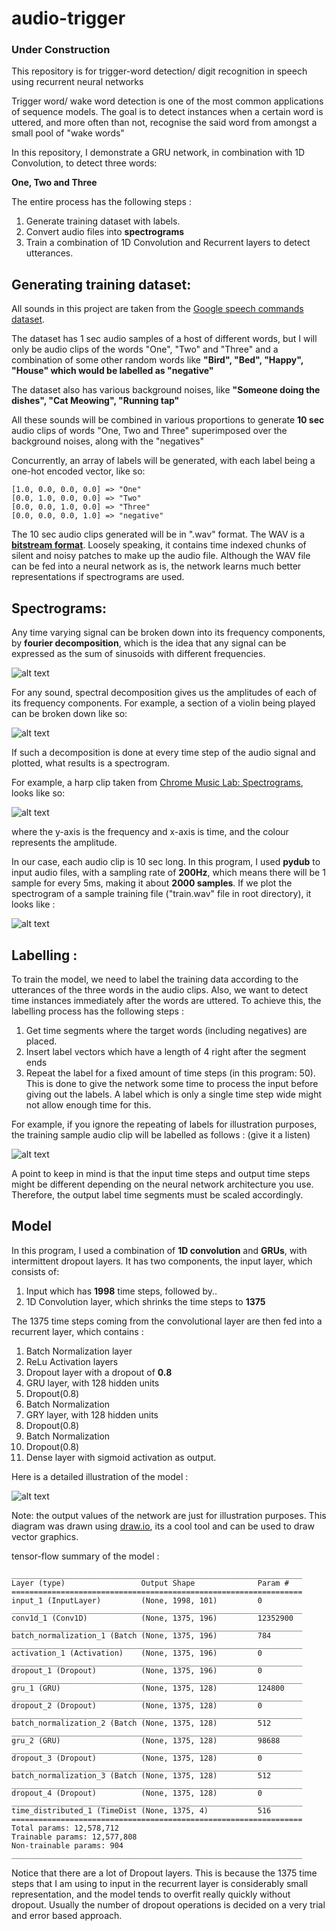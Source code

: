 # audio-trigger

### Under Construction


This repository is for trigger-word detection/ digit recognition in speech using recurrent neural networks


Trigger word/ wake word detection is one of the most common applications of sequence models. The goal is to detect instances when a certain word is uttered, and more often than not, recognise the said word from amongst a small pool of "wake words"

In this repository, I demonstrate a GRU network, in combination with 1D Convolution, to detect three words:

**One, Two and Three**

The entire process has the following steps :

1. Generate training dataset with labels.
2. Convert audio files into **spectrograms**
3. Train a combination of 1D Convolution and Recurrent layers to detect utterances.


## Generating training dataset:

All sounds in this project are taken from the [Google speech commands dataset](https://ai.googleblog.com/2017/08/launching-speech-commands-dataset.html).

The dataset has 1 sec audio samples of a host of different words, but I will only be audio clips of the words "One", "Two" and "Three" and a combination of some other random words like **"Bird", "Bed", "Happy", "House" which would be labelled as "negative"**

The dataset also has various background noises, like **"Someone doing the dishes", "Cat Meowing", "Running tap"**

All these sounds will be combined in various proportions to generate **10 sec** audio clips of words "One, Two and Three"
superimposed over the background noises, along with the "negatives"


Concurrently, an array of labels will be generated, with each label being a one-hot encoded vector, like so:

```
[1.0, 0.0, 0.0, 0.0] => "One"
[0.0, 1.0, 0.0, 0.0] => "Two"
[0.0, 0.0, 1.0, 0.0] => "Three"
[0.0, 0.0, 0.0, 1.0] => "negative"
```

The 10 sec audio clips generated will be in ".wav" format. The WAV is a [**bitstream format**](https://en.wikipedia.org/wiki/Bitstream_format). Loosely speaking, it contains time indexed chunks of silent and noisy patches to make up the audio file. Although the WAV file can be fed into a neural network as is, the network learns much better representations if spectrograms are used.

## Spectrograms:

Any time varying signal can be broken down into its frequency components, by **fourier decomposition**, which
is the idea that any signal can be expressed as the sum of sinusoids with different frequencies.

![alt text](https://raw.githubusercontent.com/sarangzambare/audio-trigger/master/png/fourier.png)


For any sound, spectral decomposition gives us the amplitudes of each of its frequency components. For example, a section of a violin being played can be broken down like so:

![alt text](https://raw.githubusercontent.com/sarangzambare/audio-trigger/master/png/violin.png)

If such a decomposition is done at every time step of the audio signal and plotted, what results is a spectrogram.

For example, a harp clip taken from [Chrome Music Lab: Spectrograms](https://musiclab.chromeexperiments.com/Spectrogram/), looks like so:

![alt text](https://raw.githubusercontent.com/sarangzambare/audio-trigger/master/png/harp.png)

where the y-axis is the frequency and x-axis is time, and the colour represents the amplitude.


In our case, each audio clip is 10 sec long. In this program, I used **pydub** to input audio files, with a sampling rate of **200Hz**, which means there will be 1 sample for every 5ms, making it about **2000 samples**. If we plot the spectrogram of a sample training file ("train.wav" file in root directory), it looks like :

![alt text](https://raw.githubusercontent.com/sarangzambare/audio-trigger/master/png/train_2.png)


## Labelling :

To train the model, we need to label the training data according to the utterances of the three words in the audio clips. Also, we want to detect time instances immediately after the words are uttered. To achieve this, the labelling process has the following steps :

1. Get time segments where the target words (including negatives) are placed.
2. Insert label vectors which have a length of 4 right after the segment ends
3. Repeat the label for a fixed amount of time steps (in this program: 50). This is done to give the network some time to process the input before giving out the labels. A label which is only a single time step wide might not allow enough time for this.

For example, if you ignore the repeating of labels for illustration purposes, the training sample audio clip will be labelled as follows : (give it a listen)

![alt text](https://raw.githubusercontent.com/sarangzambare/audio-trigger/master/png/label_coding.png)

A point to keep in mind is that the input time steps and output time steps might be different depending on the neural network architecture you use. Therefore, the output label time segments must be scaled accordingly.

## Model

In this program, I used a combination of **1D convolution** and **GRUs**, with intermittent dropout layers. It has two components, the input layer, which consists of:

1. Input which has **1998** time steps, followed by..
2. 1D Convolution layer, which shrinks the time steps to **1375**

The 1375 time steps coming from the convolutional layer are then fed into a recurrent layer, which contains :

1. Batch Normalization layer
2. ReLu Activation layers
3. Dropout layer with a dropout of **0.8**
4. GRU layer, with 128 hidden units
5. Dropout(0.8)
6. Batch Normalization
7. GRY layer, with 128 hidden units
8. Dropout(0.8)
9. Batch Normalization
10. Dropout(0.8)
11. Dense layer with sigmoid activation as output.


Here is a detailed illustration of the model :


![alt text](https://raw.githubusercontent.com/sarangzambare/audio-trigger/master/png/model.png)

Note: the output values of the network are just for illustration purposes. This diagram was drawn using [draw.io](draw.io), its a cool tool and can be used to draw vector graphics.

tensor-flow summary of the model :

```
_________________________________________________________________
Layer (type)                 Output Shape              Param #   
=================================================================
input_1 (InputLayer)         (None, 1998, 101)         0         
_________________________________________________________________
conv1d_1 (Conv1D)            (None, 1375, 196)         12352900  
_________________________________________________________________
batch_normalization_1 (Batch (None, 1375, 196)         784       
_________________________________________________________________
activation_1 (Activation)    (None, 1375, 196)         0         
_________________________________________________________________
dropout_1 (Dropout)          (None, 1375, 196)         0         
_________________________________________________________________
gru_1 (GRU)                  (None, 1375, 128)         124800    
_________________________________________________________________
dropout_2 (Dropout)          (None, 1375, 128)         0         
_________________________________________________________________
batch_normalization_2 (Batch (None, 1375, 128)         512       
_________________________________________________________________
gru_2 (GRU)                  (None, 1375, 128)         98688     
_________________________________________________________________
dropout_3 (Dropout)          (None, 1375, 128)         0         
_________________________________________________________________
batch_normalization_3 (Batch (None, 1375, 128)         512       
_________________________________________________________________
dropout_4 (Dropout)          (None, 1375, 128)         0         
_________________________________________________________________
time_distributed_1 (TimeDist (None, 1375, 4)           516       
=================================================================
Total params: 12,578,712
Trainable params: 12,577,808
Non-trainable params: 904
_________________________________________________________________
```

Notice that there are a lot of Dropout layers. This is because the 1375 time steps that I am using to input in the recurrent layer is considerably small representation, and the model tends to overfit really quickly without dropout. Usually the number of dropout operations is decided on a very trial and error based approach.
